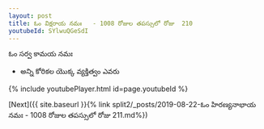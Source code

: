 ```yaml
---
layout: post
title: ఓం విక్షరాయ నమః   - 1008 రోజుల తపస్సులో రోజు  210
youtubeId: SYlwuQGeSdI
---
```

 
 
 ఓం సర్వ కామయ నమః  
 
 -  అన్ని కోరికల యొక్క వ్యక్తిత్వం ఎవరు 
 
  
 
  
 
 
 
 
 
 


{% include youtubePlayer.html id=page.youtubeId %}
 
[Next]({{ site.baseurl }}{% link  split2/_posts/2019-08-22-ఓం హిరణ్యనాభాయ నమః  - 1008 రోజుల తపస్సులో రోజు  211.md%})
 
